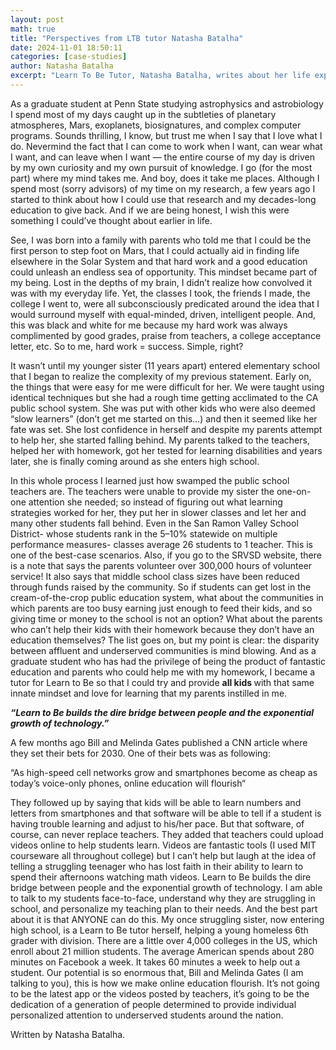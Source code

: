 ```yaml
---
layout: post
math: true
title: "Perspectives from LTB tutor Natasha Batalha"
date: 2024-11-01 18:50:11
categories: [case-studies]
author: Natasha Batalha
excerpt: "Learn To Be Tutor, Natasha Batalha, writes about her life experiences and journey as a tutor."
---
```


<p id="">
 As a graduate student at Penn State studying astrophysics and astrobiology I spend most of my days caught up in the subtleties of planetary atmospheres, Mars, exoplanets, biosignatures, and complex computer programs. Sounds thrilling, I know, but trust me when I say that I love what I do. Nevermind the fact that I can come to work when I want, can wear what I want, and can leave when I want — the entire course of my day is driven by my own curiosity and my own pursuit of knowledge. I go (for the most part) where my mind takes me. And boy, does it take me places. Although I spend most (sorry advisors) of my time on my research, a few years ago I started to think about how I could use that research and my decades-long education to give back. And if we are being honest, I wish this were something I could’ve thought about earlier in life.
</p>
<p id="">
 See, I was born into a family with parents who told me that I could be the first person to step foot on Mars, that I could actually aid in finding life elsewhere in the Solar System and that hard work and a good education could unleash an endless sea of opportunity. This mindset became part of my being. Lost in the depths of my brain, I didn’t realize how convolved it was with my everyday life. Yet, the classes I took, the friends I made, the college I went to, were all subconsciously predicated around the idea that I would surround myself with equal-minded, driven, intelligent people. And, this was black and white for me because my hard work was always complimented by good grades, praise from teachers, a college acceptance letter, etc. So to me, hard work = success. Simple, right?
</p>
<p id="">
 It wasn’t until my younger sister (11 years apart) entered elementary school that I began to realize the complexity of my previous statement. Early on, the things that were easy for me were difficult for her. We were taught using identical techniques but she had a rough time getting acclimated to the CA public school system. She was put with other kids who were also deemed “slow learners” (don’t get me started on this…) and then it seemed like her fate was set. She lost confidence in herself and despite my parents attempt to help her, she started falling behind. My parents talked to the teachers, helped her with homework, got her tested for learning disabilities and years later, she is finally coming around as she enters high school.
</p>
<p id="">
 In this whole process I learned just how swamped the public school teachers are. The teachers were unable to provide my sister the one-on-one attention she needed; so instead of figuring out what learning strategies worked for her, they put her in slower classes and let her and many other students fall behind. Even in the San Ramon Valley School District- whose students rank in the 5–10% statewide on multiple performance measures- classes average 26 students to 1 teacher. This is one of the best-case scenarios. Also, if you go to the SRVSD website, there is a note that says the parents volunteer over 300,000 hours of volunteer service! It also says that middle school class sizes have been reduced through funds raised by the community. So if students can get lost in the cream-of-the-crop public education system, what about the communities in which parents are too busy earning just enough to feed their kids, and so giving time or money to the school is not an option? What about the parents who can’t help their kids with their homework because they don’t have an education themselves? The list goes on, but my point is clear: the disparity between affluent and underserved communities is mind blowing. And as a graduate student who has had the privilege of being the product of fantastic education and parents who could help me with my homework, I became a tutor for Learn to Be so that I could try and provide
 <strong id="">
  all kids
 </strong>
 with that same innate mindset and love for learning that my parents instilled in me.
</p>
<p id="">
 <strong id="">
  <em id="">
   “Learn to Be builds the dire bridge between people and the exponential growth of technology.”
  </em>
 </strong>
</p>
<p id="">
 A few months ago Bill and Melinda Gates published a CNN article where they set their bets for 2030. One of their bets was as following:
</p>
<p id="">
 “As high-speed cell networks grow and smartphones become as cheap as today’s voice-only phones, online education will flourish“
</p>
<p id="">
 They followed up by saying that kids will be able to learn numbers and letters from smartphones and that software will be able to tell if a student is having trouble learning and adjust to his/her pace. But that software, of course, can never replace teachers. They added that teachers could upload videos online to help students learn. Videos are fantastic tools (I used MIT courseware all throughout college) but I can’t help but laugh at the idea of telling a struggling teenager who has lost faith in their ability to learn to spend their afternoons watching math videos. Learn to Be builds the dire bridge between people and the exponential growth of technology. I am able to talk to my students face-to-face, understand why they are struggling in school, and personalize my teaching plan to their needs. And the best part about it is that ANYONE can do this. My once struggling sister, now entering high school, is a Learn to Be tutor herself, helping a young homeless 6th grader with division. There are a little over 4,000 colleges in the US, which enroll about 21 million students. The average American spends about 280 minutes on Facebook a week. It takes 60 minutes a week to help out a student. Our potential is so enormous that, Bill and Melinda Gates (I am talking to you), this is how we make online education flourish. It’s not going to be the latest app or the videos posted by teachers, it’s going to be the dedication of a generation of people determined to provide individual personalized attention to underserved students around the nation.
</p>
<p id="">
 Written by Natasha Batalha.
</p>
<p id="">
 ‍
</p>
